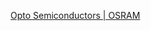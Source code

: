 [Opto Semiconductors | OSRAM](https://www.osram.com/apps/downloadcenter/os/?path=%2Fos-files%2FOptical+Simulation%2FLED%2FOSCONIQ%2FOSCONIQ+P%2FOSCONIQ+P3030%2F)